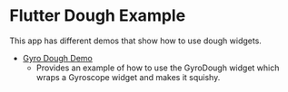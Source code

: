 # Flutter Dough Example

This app has different demos that show how to use dough widgets.

- [Gyro Dough Demo](./lib/dough_widget_demos/gyro_dough_demo.dart)
    - Provides an example of how to use the GyroDough widget which 
    wraps a Gyroscope widget and makes it squishy.
